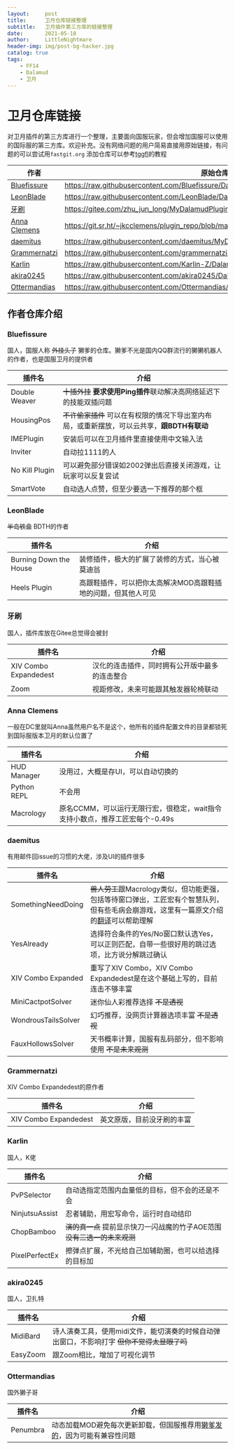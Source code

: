 ```yaml
---
layout:     post
title:      卫月仓库链接整理
subtitle:   卫月插件第三方库的链接整理
date:       2021-05-10
author:     LittleNightmare
header-img: img/post-bg-hacker.jpg
catalog: true
tags:
    - FF14
    - Dalamud
    - 卫月
---
```

# 卫月仓库链接
对卫月插件的第三方库进行一个整理，主要面向国服玩家，但会增加国服可以使用的国际服的第三方库。欢迎补充。没有网络问题的用户简易直接用原始链接，有问题的可以尝试用`fastgit.org`
添加仓库可以参考[tggfl](https://bbs.tggfl.com/topic/115/midibard-%E5%8D%AB%E6%9C%88%E6%A1%86%E6%9E%B6%E4%B8%8B%E7%9A%84%E6%BC%94%E5%A5%8F%E6%8F%92%E4%BB%B6)的教程

|作者|原始仓库链接|国服代理链接|
|--|--|--|
|[Bluefissure](https://github.com/Bluefissure)|https://raw.githubusercontent.com/Bluefissure/DalamudPlugins/Bluefissure/pluginmaster.json|https://raw.fastgit.org/Bluefissure/DalamudPlugins/Bluefissure/pluginmaster.json|
|[LeonBlade](https://github.com/LeonBlade)|https://raw.githubusercontent.com/LeonBlade/DalamudPlugins/main/repo.json|https://raw.fastgit.org/LeonBlade/DalamudPlugins/main/repo.json|
|[牙刷](https://github.com/tssailzz8)|https://gitee.com/zhu_jun_long/MyDalamudPlugins/raw/master/pluginmaster.json|无|
|[Anna Clemens](https://github.com/ascclemens)|https://git.sr.ht/~jkcclemens/plugin_repo/blob/master/pluginmaster.json|无|
|[daemitus](https://github.com/daemitus)|https://raw.githubusercontent.com/daemitus/MyDalamudPlugins/master/pluginmaster.json|https://raw.fastgit.org/daemitus/MyDalamudPlugins/master/pluginmaster.json|
|[Grammernatzi](https://github.com/Grammernatzi)|https://raw.githubusercontent.com/grammernatzi/MyDalamudPlugins/master/pluginmaster.json|https://raw.fastgit.org/grammernatzi/MyDalamudPlugins/master/pluginmaster.json|
|[Karlin](https://github.com/Karlin-Z)|https://raw.githubusercontent.com/Karlin-Z/DalamudPlugins/main/pluginmaster.json|https://raw.fastgit.org/Karlin-Z/DalamudPlugins/main/pluginmaster.json|
|[akira0245](https://github.com/akira0245)|https://raw.githubusercontent.com/akira0245/DalamudPlugins/cn/pluginmaster.json|https://raw.fastgit.org/akira0245/DalamudPlugins/cn/pluginmaster.json|
|[Ottermandias](https://github.com/Ottermandias)|https://raw.githubusercontent.com/Ottermandias/DalamudRepos/master/repo.json|https://raw.fastgit.org/Ottermandias/DalamudRepos/master/repo.json|

## 作者仓库介绍

### Bluefissure
国人，国服人称 ~~外挂头子~~ 獭爹的仓库。獭爹不光是国内QQ群流行的獭獭机器人的作者，也是国服卫月的提供者

|插件名|介绍|
|--|--|
|Double Weaver|~~十插外挂~~ **要求使用Ping插件**联动解决高网络延迟下的技能双插问题|
|HousingPos|~~不许偷家插件~~ 可以在有权限的情况下导出室内布局，或重新摆放，可以云共享，**跟BDTH有联动**|
|IMEPlugin|安装后可以在卫月插件里直接使用中文输入法|
|Inviter|自动拉1111的人|
|No Kill Plugin|可以避免部分错误如2002弹出后直接关闭游戏，让玩家可以反复尝试|
|SmartVote|自动选人点赞，但至少要选一下推荐的那个框|

### LeonBlade
~~半岛铁盒~~ BDTH的作者

|插件名|介绍|
|--|--|
|Burning Down the House|装修插件，极大的扩展了装修的方式，当心被莫迪翁|
|Heels Plugin|高跟鞋插件，可以把你太高解决MOD高跟鞋插地的问题，但其他人可见|

### 牙刷
国人，插件库放在Gitee总觉得会被封

|插件名|介绍|
|--|--|
|XIV Combo Expandedest|汉化的连击插件，同时拥有公开版中最多的连击整合|
|Zoom|视距修改，未来可能跟其触发器轮椅联动|

### Anna Clemens
一般在DC里就叫Anna虽然用户名不是这个，他所有的插件配置文件的目录都锁死到国际服版本卫月的默认位置了

|插件名|介绍|
|--|--|
|HUD Manager|没用过，大概是存UI，可以自动切换的|
|Python REPL|不会用|
|Macrology|原名CCMM，可以运行无限行宏，很稳定，wait指令支持小数点，推荐工匠宏每个-0.49s|

### daemitus
有用邮件回issue的习惯的大佬，涉及UI的插件很多

|插件名|介绍|
|--|--|
|SomethingNeedDoing|~~兽人劳工~~跟Macrology类似，但功能更强，包括等待窗口弹出，工匠宏有个智慧队列，但有些毛病会崩游戏，这里有一篇原文介绍的[翻译](https://blog.littlenightmare.top/2021/05/11/SomthingNeedDoing%E7%AE%80%E4%BB%8B%E6%B1%89%E5%8C%96/)可以帮助理解|
|YesAlready|选择符合条件的Yes/No窗口默认选Yes，可以正则匹配，自带一些很好用的跳过选项，比方说分解跳过确认|
|XIV Combo Expanded|重写了XIV Combo，XIV Combo Expandedest是在这个基础上写的，目前连击不够丰富|
|MiniCactpotSolver|迷你仙人彩推荐选择 ~~不是透视~~|
|WondrousTailsSolver|幻巧推荐，没网页计算器选项丰富 ~~不是透视~~|
|FauxHollowsSolver|天书概率计算，国服有乱码部分，但不影响使用 ~~不是未来观测~~|

### Grammernatzi
XIV Combo Expandedest的原作者

|插件名|介绍|
|--|--|
|XIV Combo Expandedest|英文原版，目前没牙刷的丰富|

### Karlin
国人，K佬

|插件名|介绍|
|--|--|
|PvPSelector|自动选指定范围内血量低的目标，但不会的还是不会|
|NinjutsuAssist|忍者辅助，用宏写命令，运行时自动结印|
|ChopBamboo|~~演的真一点~~ 提前显示快刀一闪战魔的竹子AOE范围 ~~没有三选一的未来观测~~|
|PixelPerfectEx|擦弹点扩展，不光给自己加辅助圈，也可以给选择的目标加|

### akira0245
国人，卫扎特

|插件名|介绍|
|--|--|
|MidiBard|诗人演奏工具，使用midi文件，能切演奏的时候自动弹出窗口，不影响打字 ~~但你不觉得太显眼了吗~~|
|EasyZoom|跟Zoom相比，增加了可视化调节|

### Ottermandias
国外獭子哥

|插件名|介绍|
|--|--|
|Penumbra|动态加载MOD避免每次更新卸载，但国服推荐用[獭爹发的](https://github.com/Bluefissure/Penumbra/releases/latest)，因为可能有兼容性问题|
